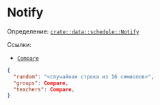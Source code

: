 # Notify

Определение: [`crate::data::schedule::Notify`](/src/data/schedule/notify.rs?blame=1#L6)

Ссылки:
- [`Compare`](/doc/ru/object/compare.md)

```json
{
  "random": "<случайная строка из 16 символов>",
  "groups": Compare,
  "teachers": Compare,
}
```